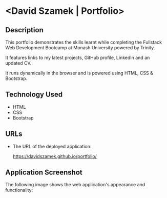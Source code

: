 # <David Szamek | Portfolio>
## Description

This portfolio demonstrates the skills learnt while completing the Fullstack Web Development Bootcamp at Monash University powered by Trinity. 

It features links to my latest projects, GitHub profile, LinkedIn and an updated CV. 

It runs dynamically in the browser and is powered using HTML, CSS & Bootstrap. 

## Technology Used

- HTML
- CSS
- Bootstrap

## URLs

* The URL of the deployed application: 

    https://davidszamek.github.io/portfolio/


## Application Screenshot
The following image shows the web application's appearance and functionality:




